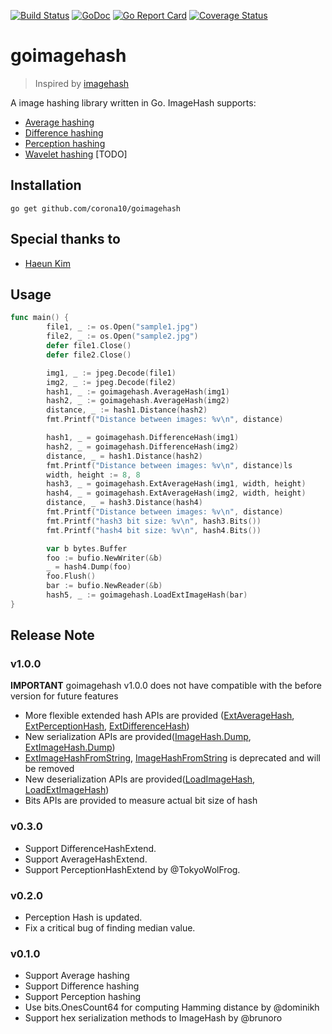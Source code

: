 [![Build Status](https://travis-ci.org/corona10/goimagehash.svg?branch=master)](https://travis-ci.org/corona10/goimagehash)
[![GoDoc](https://godoc.org/github.com/corona10/goimagehash?status.svg)](https://godoc.org/github.com/corona10/goimagehash)
[![Go Report Card](https://goreportcard.com/badge/github.com/corona10/goimagehash)](https://goreportcard.com/report/github.com/corona10/goimagehash)
[![Coverage Status](https://coveralls.io/repos/github/corona10/goimagehash/badge.svg)](https://coveralls.io/github/corona10/goimagehash)

# goimagehash
> Inspired by [imagehash](https://github.com/JohannesBuchner/imagehash)

A image hashing library written in Go. ImageHash supports:
* [Average hashing](http://www.hackerfactor.com/blog/index.php?/archives/432-Looks-Like-It.html)
* [Difference hashing](http://www.hackerfactor.com/blog/index.php?/archives/529-Kind-of-Like-That.html)
* [Perception hashing](http://www.hackerfactor.com/blog/index.php?/archives/432-Looks-Like-It.html)
* [Wavelet hashing](https://fullstackml.com/wavelet-image-hash-in-python-3504fdd282b5) [TODO]

## Installation
```
go get github.com/corona10/goimagehash
```
## Special thanks to
* [Haeun Kim](https://github.com/haeungun/)

## Usage

``` Go
func main() {
        file1, _ := os.Open("sample1.jpg")
        file2, _ := os.Open("sample2.jpg")
        defer file1.Close()
        defer file2.Close()

        img1, _ := jpeg.Decode(file1)
        img2, _ := jpeg.Decode(file2)
        hash1, _ := goimagehash.AverageHash(img1)
        hash2, _ := goimagehash.AverageHash(img2)
        distance, _ := hash1.Distance(hash2)
        fmt.Printf("Distance between images: %v\n", distance)

        hash1, _ = goimagehash.DifferenceHash(img1)
        hash2, _ = goimagehash.DifferenceHash(img2)
        distance, _ = hash1.Distance(hash2)
        fmt.Printf("Distance between images: %v\n", distance)ls
        width, height := 8, 8
        hash3, _ = goimagehash.ExtAverageHash(img1, width, height)
        hash4, _ = goimagehash.ExtAverageHash(img2, width, height)
        distance, _ = hash3.Distance(hash4)
        fmt.Printf("Distance between images: %v\n", distance)
        fmt.Printf("hash3 bit size: %v\n", hash3.Bits())
        fmt.Printf("hash4 bit size: %v\n", hash4.Bits())

        var b bytes.Buffer
        foo := bufio.NewWriter(&b)
        _ = hash4.Dump(foo)
        foo.Flush()
        bar := bufio.NewReader(&b)
        hash5, _ := goimagehash.LoadExtImageHash(bar)
}
```

## Release Note

### v1.0.0
**IMPORTANT** 
goimagehash v1.0.0 does not have compatible with the before version for future features

- More flexible extended hash APIs are provided ([ExtAverageHash](https://godoc.org/github.com/corona10/goimagehash#ExtAverageHash), [ExtPerceptionHash](https://godoc.org/github.com/corona10/goimagehash#ExtPerceptionHash), [ExtDifferenceHash](https://godoc.org/github.com/corona10/goimagehash#ExtDifferenceHash))
- New serialization APIs are provided([ImageHash.Dump](https://godoc.org/github.com/corona10/goimagehash#ImageHash.Dump), [ExtImageHash.Dump](https://godoc.org/github.com/corona10/goimagehash#ExtImageHash.Dump))
- [ExtImageHashFromString](https://godoc.org/github.com/corona10/goimagehash#ExtImageHashFromString), [ImageHashFromString](https://godoc.org/github.com/corona10/goimagehash#ImageHashFromString) is deprecated and will be removed
- New deserialization APIs are provided([LoadImageHash](https://godoc.org/github.com/corona10/goimagehash#LoadImageHash), [LoadExtImageHash](https://godoc.org/github.com/corona10/goimagehash#LoadExtImageHash))
- Bits APIs are provided to measure actual bit size of hash

### v0.3.0
- Support DifferenceHashExtend.
- Support AverageHashExtend.
- Support PerceptionHashExtend by @TokyoWolFrog.

### v0.2.0
- Perception Hash is updated.
- Fix a critical bug of finding median value.

### v0.1.0
- Support Average hashing
- Support Difference hashing
- Support Perception hashing
- Use bits.OnesCount64 for computing Hamming distance by @dominikh
- Support hex serialization methods to ImageHash by @brunoro
